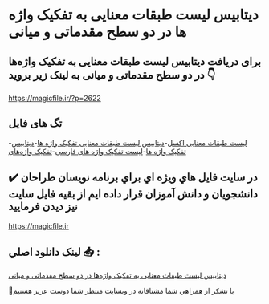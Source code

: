 # دیتابیس لیست طبقات معنایی به تفکیک واژه­‌ها در دو سطح مقدماتی و میانی

## برای دریافت دیتابیس لیست طبقات معنایی به تفکیک واژه­‌ها در دو سطح مقدماتی و میانی به لینک زیر بروید 👇

https://magicfile.ir/?p=2622

## تگ های فایل

-[لیست طبقات معنایی اکسل](https://magicfile.ir/product/%d8%af%db%8c%d8%aa%d8%a7%d8%a8%db%8c%d8%b3-%d9%84%db%8c%d8%b3%d8%aa-%d8%b7%d8%a8%d9%82%d8%a7%d8%aa-%d9%85%d8%b9%d9%86%d8%a7%db%8c%db%8c-%d8%a8%d9%87-%d8%aa%d9%81%da%a9%db%8c%da%a9-%d9%88%d8%a7%da%98%d9%87-%d9%87%d8%a7/)-[دیتابیس لیست طبقات معنایی تفکیک واژه ها](https://magicfile.ir/product/%d8%af%db%8c%d8%aa%d8%a7%d8%a8%db%8c%d8%b3-%d9%84%db%8c%d8%b3%d8%aa-%d8%b7%d8%a8%d9%82%d8%a7%d8%aa-%d9%85%d8%b9%d9%86%d8%a7%db%8c%db%8c-%d8%a8%d9%87-%d8%aa%d9%81%da%a9%db%8c%da%a9-%d9%88%d8%a7%da%98%d9%87-%d9%87%d8%a7/)-[دیتابیس تفکیک واژه ها](https://magicfile.ir/product/%d8%af%db%8c%d8%aa%d8%a7%d8%a8%db%8c%d8%b3-%d9%84%db%8c%d8%b3%d8%aa-%d8%b7%d8%a8%d9%82%d8%a7%d8%aa-%d9%85%d8%b9%d9%86%d8%a7%db%8c%db%8c-%d8%a8%d9%87-%d8%aa%d9%81%da%a9%db%8c%da%a9-%d9%88%d8%a7%da%98%d9%87-%d9%87%d8%a7/)-[لیست تفکیک واژه های فارسی](https://magicfile.ir/product/%d8%af%db%8c%d8%aa%d8%a7%d8%a8%db%8c%d8%b3-%d9%84%db%8c%d8%b3%d8%aa-%d8%b7%d8%a8%d9%82%d8%a7%d8%aa-%d9%85%d8%b9%d9%86%d8%a7%db%8c%db%8c-%d8%a8%d9%87-%d8%aa%d9%81%da%a9%db%8c%da%a9-%d9%88%d8%a7%da%98%d9%87-%d9%87%d8%a7/)-[تفکیک واژه­‌های](https://magicfile.ir/product/%d8%af%db%8c%d8%aa%d8%a7%d8%a8%db%8c%d8%b3-%d9%84%db%8c%d8%b3%d8%aa-%d8%b7%d8%a8%d9%82%d8%a7%d8%aa-%d9%85%d8%b9%d9%86%d8%a7%db%8c%db%8c-%d8%a8%d9%87-%d8%aa%d9%81%da%a9%db%8c%da%a9-%d9%88%d8%a7%da%98%d9%87-%d9%87%d8%a7/)

## ✔️ در سايت فايل هاي ويژه اي براي برنامه نويسان طراحان دانشجويان و دانش آموزان قرار داده ايم از بقيه فايل سايت نيز ديدن فرماييد

https://magicfile.ir


## لينک دانلود اصلي 📥 :

[دیتابیس لیست طبقات معنایی به تفکیک واژه­‌ها در دو سطح مقدماتی و میانی](https://magicfile.ir/product/%d8%af%db%8c%d8%aa%d8%a7%d8%a8%db%8c%d8%b3-%d9%84%db%8c%d8%b3%d8%aa-%d8%b7%d8%a8%d9%82%d8%a7%d8%aa-%d9%85%d8%b9%d9%86%d8%a7%db%8c%db%8c-%d8%a8%d9%87-%d8%aa%d9%81%da%a9%db%8c%da%a9-%d9%88%d8%a7%da%98%d9%87-%d9%87%d8%a7/) 


🙏با تشکر از همراهي شما مشتاقانه در وبسایت منتظر شما دوست عزیز هستیم


